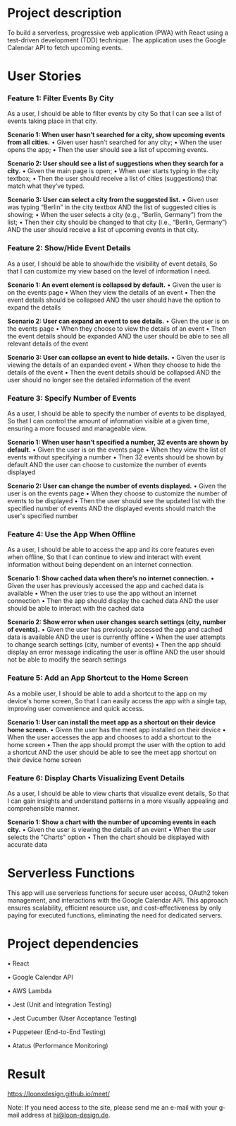 # Project description

To build a serverless, progressive web application (PWA) with React using a test-driven development (TDD) technique. The application uses the Google Calendar API to fetch upcoming events.

# User Stories

### Feature 1: Filter Events By City
As a user,
I should be able to filter events by city
So that I can see a list of events taking place in that city.

**Scenario 1: When user hasn’t searched for a city, show upcoming events from all cities.**
• Given user hasn’t searched for any city;
• When the user opens the app;
• Then the user should see a list of upcoming events.

**Scenario 2: User should see a list of suggestions when they search for a city.**
• Given the main page is open;
• When user starts typing in the city textbox;
• Then the user should receive a list of cities (suggestions) that match what they’ve typed.

**Scenario 3: User can select a city from the suggested list.**
• Given user was typing “Berlin” in the city textbox AND the list of suggested cities is showing;
• When the user selects a city (e.g., “Berlin, Germany”) from the list;
• Then their city should be changed to that city (i.e., “Berlin, Germany”) AND the user should receive a list of upcoming events in that city.


### Feature 2: Show/Hide Event Details
As a user,
I should be able to show/hide the visibility of event details,
So that I can customize my view based on the level of information I need.

**Scenario 1: An event element is collapsed by default.**
• Given the user is on the events page
• When they view the details of an event
• Then the event details should be collapsed AND the user should have the option to expand the details

**Scenario 2: User can expand an event to see details.**
• Given the user is on the events page
• When they choose to view the details of an event
• Then the event details should be expanded AND the user should be able to see all relevant details of the event

**Scenario 3: User can collapse an event to hide details.**
• Given the user is viewing the details of an expanded event
• When they choose to hide the details of the event
• Then the event details should be collapsed AND the user should no longer see the detailed information of the event


### Feature 3: Specify Number of Events
As a user,
I should be able to specify the number of events to be displayed,
So that I can control the amount of information visible at a given time, ensuring a more focused and manageable view.

**Scenario 1: When user hasn’t specified a number, 32 events are shown by default.**
• Given the user is on the events page
• When they view the list of events without specifying a number
• Then 32 events should be shown by default AND the user can choose to customize the number of events displayed

**Scenario 2: User can change the number of events displayed.**
• Given the user is on the events page
• When they choose to customize the number of events to be displayed
• Then the user should see the updated list with the specified number of events AND the displayed events should match the user's specified number


### Feature 4: Use the App When Offline
As a user,
I should be able to access the app and its core features even when offline,
So that I can continue to view and interact with event information without being dependent on an internet connection.

**Scenario 1: Show cached data when there’s no internet connection.**
• Given the user has previously accessed the app and cached data is available
• When the user tries to use the app without an internet connection
• Then the app should display the cached data AND the user should be able to interact with the cached data

**Scenario 2: Show error when user changes search settings (city, number of events).**
• Given the user has previously accessed the app and cached data is available AND the user is currently offline
• When the user attempts to change search settings (city, number of events)
• Then the app should display an error message indicating the user is offline AND the user should not be able to modify the search settings


### Feature 5: Add an App Shortcut to the Home Screen
As a mobile user,
I should be able to add a shortcut to the app on my device's home screen,
So that I can easily access the app with a single tap, improving user convenience and quick access.

**Scenario 1: User can install the meet app as a shortcut on their device home screen.**
• Given the user has the meet app installed on their device
• When the user accesses the app and chooses to add a shortcut to the home screen
• Then the app should prompt the user with the option to add a shortcut AND the user should be able to see the meet app shortcut on their device home screen


### Feature 6: Display Charts Visualizing Event Details
As a user,
I should be able to view charts that visualize event details,
So that I can gain insights and understand patterns in a more visually appealing and comprehensible manner.

**Scenario 1: Show a chart with the number of upcoming events in each city.**
• Given the user is viewing the details of an event
• When the user selects the "Charts" option
• Then the chart should be displayed with accurate data

# Serverless Functions

This app will use serverless functions for secure user access, OAuth2 token management, and interactions with the Google Calendar API. This approach ensures scalability, efficient resource use, and cost-effectiveness by only paying for executed functions, eliminating the need for dedicated servers.

# Project dependencies

• React 

• Google Calendar API

• AWS Lambda

• Jest (Unit and Integration Testing)

• Jest Cucumber (User Acceptance Testing) 

• Puppeteer (End-to-End Testing)

• Atatus (Performance Monitoring) 

# Result

https://loonxdesign.github.io/meet/

Note: If you need access to the site, please send me an e-mail with your g-mail address at hi@loon-design.de. 
